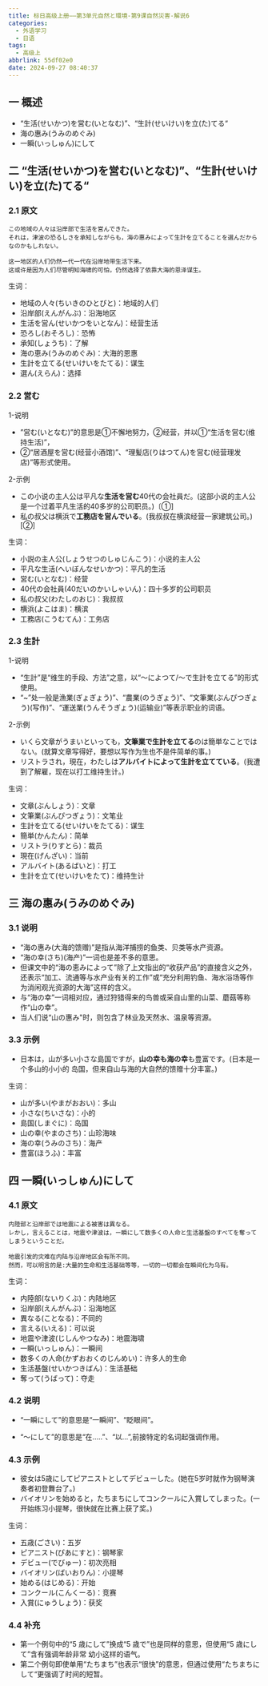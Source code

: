 ```yaml
---
title: 标日高级上册——第3单元自然と環境-第9课自然災害-解说6
categories:
  - 外语学习
  - 日语
tags:
  - 高级上
abbrlink: 55df02e0
date: 2024-09-27 08:40:37
---
```

## 一 概述

* “生活(せいかつ)を営む(いとなむ)”、“生計(せいけい)を立(た)てる“
* 海の惠み(うみのめぐみ)
* 一瞬(いっしゅん)にして

<!--more-->

## 二  “生活(せいかつ)を営む(いとなむ)”、“生計(せいけい)を立(た)てる“

### 2.1 原文

```
この地域の人々は沿岸部で生活を営んできた。
それは，津波の恐るしさを承知しながらも，海の惠みによって生計を立てることを選んだからなのかもしれない。

这一地区的人们仍然一代一代在沿岸地带生活下来。
这或许是因为人们尽管明知海啸的可怕，仍然选择了依靠大海的恩泽谋生。
```

生词：

* 地域の人々(ちいきのひとびと)：地域的人们
* 沿岸部(えんがんぶ)：沿海地区
* 生活を営ん(せいかつをいとなん)：经营生活
* 恐ろし(おそろし)：恐怖
* 承知(しょうち)：了解
* 海の恵み(うみのめぐみ)：大海的恩惠
* 生計を立てる(せいけいをたてる)：谋生
* 選ん(えらん)：选择

### 2.2 営む

1-说明

* ”営む(いとなむ)”的意思是①不懈地努力，②经营，并以①“生活を営む(维持生活)”，
* ②“居酒屋を営む(经营小酒馆)”、“理髪店(りはつてん)を営む(经营理发店)”等形式使用。

2-示例

* この小说の主人公は平凡な**生活を営む**40代の会社員だ。(这部小说的主人公是一个过着平凡生活的40多岁的公司职员。)〔①]
* 私の叔父は横浜で**工務店を営んでいる**。(我叔叔在横滨经营一家建筑公司。) [②]

生词：

* 小説の主人公(しょうせつのしゅじんこう)：小说的主人公
* 平凡な生活(へいぼんなせいかつ)：平凡的生活
* 営む(いとなむ)：经营
* 40代の会社員(40だいのかいしゃいん)：四十多岁的公司职员
* 私の叔父(わたしのおじ)：我叔叔
* 横浜(よこはま)：横滨
* 工務店(こうむてん)：工务店

### 2.3 生計

1-说明

* “生計”是“维生的手段、方法”之意，以“～によつて/～で生計を立てる”的形式使用。
* “~”处一般是漁業(ぎょぎょう)”、“農業(のうぎょう)”、“文筆業(ぶんぴつぎょう)(写作)”、“運送業(うんそうぎょう)(运输业)”等表示职业的词语。

2-示例

* いくら文章がうまいといっても，**文筆業で生計を立てる**のは簡単なことではない。(就算文章写得好，要想以写作为生也不是件简单的事。)
* リストラされ，現在，わたしは**アルバイトによって生計を立てている**。(我遭到了解雇，现在以打工维持生计。)

生词：

* 文章(ぶんしょう)：文章
* 文筆業(ぶんぴつぎょう)：文笔业
* 生計を立てる(せいけいをたてる)：谋生
* 簡単(かんたん)：简单
* リストラ(りすとら)：裁员
* 現在(げんざい)：当前
* アルバイト(あるばいと)：打工
* 生計を立て(せいけいをたて)：维持生计

## 三 海の惠み(うみのめぐみ)

### 3.1 说明

* “海の惠み(大海的馈赠)”是指从海洋捕捞的鱼类、贝类等水产资源。
* “海の幸(さち)(海产)”一词也是差不多的意思。
* 但课文中的“海の恵みによって”除了上文指出的“收获产品”的直接含义之外，还表示“加工、流通等与水产业有关的工作”或“充分利用钓鱼、海水浴场等作为消闲观光资源的大海”这样的含义。
* 与“海の幸”一词相对应，通过狩猎得来的鸟兽或采自山里的山菜、蘑菇等称作“山の幸”。
* 当人们说“山の惠み"时，则包含了林业及天然水、温泉等资源。

### 3.3 示例

* 日本は，山が多い小さな島国ですが，**山の幸も海の幸**も豊富です。(日本是一个多山的小小的
  岛国，但来自山与海的大自然的馈赠十分丰富。)


生词：

* 山が多い(やまがおおい)：多山
* 小さな(ちいさな)：小的
* 島国(しまぐに)：岛国
* 山の幸(やまのさち)：山珍海味
* 海の幸(うみのさち)：海产
* 豊富(ほうふ)：丰富

## 四 一瞬(いっしゅん)にして

### 4.1 原文

```
内陸部と沿岸部では地震による被害は異なる。
レかし，言えることは，地震や津波は，ー瞬にして数多くの人命と生活基盤のすべてを奪ってしまうということだ。

地震引发的灾难在内陆与沿岸地区会有所不同。
然而，可以明言的是:大量的生命和生活基础等等，一切的一切都会在瞬间化为乌有。
```

生词：

* 内陸部(ないりくぶ)：内陆地区
* 沿岸部(えんがんぶ)：沿海地区
* 異なる(ことなる)：不同的
* 言える(いえる)：可以说
* 地震や津波(じしんやつなみ)：地震海啸
* 一瞬(いっしゅん)：一瞬间
* 数多くの人命(かずおおくのじんめい)：许多人的生命
* 生活基盤(せいかつきばん)：生活基础
* 奪って(うばって)：夺走

### 4.2 说明

* “一瞬にして”的意思是“一瞬间”、“眨眼间”。

* “～にして”的意思是“在..…”、“以…”,前接特定的名词起强调作用。

### 4.3 示例

* 彼女は5歳にしてピアニストとしてデビューした。(她在5岁时就作为钢琴演奏者初登舞台了。)
* バイオリンを始めると，たちまちにしてコンクールに入賞してしまった。(一开始练习小提琴，很快就在比赛上获了奖。)

生词：

* 五歳(ごさい)：五岁
* ピアニスト(ぴあにすと)：钢琴家
* デビュー(でびゅー)：初次亮相
* バイオリン(ばいおりん)：小提琴
* 始める(はじめる)：开始
* コンクール(こんくーる)：竞赛
* 入賞(にゅうしょう)：获奖

### 4.4 补充

* 第一个例句中的“5 歳にして”换成“5 歳で”也是同样的意思，但使用“5 歳にして”含有强调年龄非常
  幼小这样的语气。
* 第二个例句即使单用“たちまち”也表示“很快”的意思，但通过使用“たちまちにして“更强调了时间的短暂。

